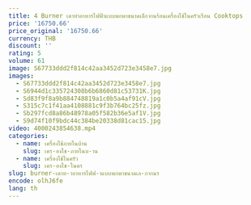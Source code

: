 ```yaml
---
title: 4 Burner เตาทําอาหารไฟฟ้าแบบพกพาขนาดเล็กจานร้อนเครื่องใช้ในครัวเรือน Cooktops
price: '16750.66'
price_original: '16750.66'
currency: THB
discount: ''
rating: 5
volume: 61
image: S67733ddd2f814c42aa3452d723e3458e7.jpg
images:
  - S67733ddd2f814c42aa3452d723e3458e7.jpg
  - S6944d1c335724308b6b6860d81c53731K.jpg
  - Sd83f9f8a9b884748819a1c0b5a4af91cV.jpg
  - S315c7c1f41aa4108881c9f3b764bc25fz.jpg
  - Sb297fcd8a86b48978a05f582b36e5af1V.jpg
  - S9d74f10f9bdc44c384be20338d81cac15.jpg
video: 4000243854638.mp4
categories:
  - name: เครื่องใช้ภายในบ้าน
    slug: เคร-องใช-ภายในบ-าน
  - name: เครื่องใช้ในครัว
    slug: เคร-องใช-ในคร
slug: burner-เตาท-าอาหารไฟฟ-าแบบพกพาขนาดเล-กจานร
encode: olhJ6fe
lang: th
---
```

  